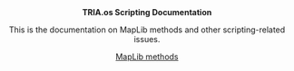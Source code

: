 <div align="center">
<strong>TRIA.os Scripting Documentation</strong>

This is the documentation on MapLib methods and other scripting-related issues.

[MapLib methods](maplib-open-source/api/init.lua)
</div>